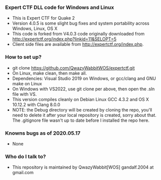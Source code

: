 ### Expert CTF DLL code for Windows and Linux ###

* This is Expert CTF for Quake 2
* Version 4.0.5 is some slight bug fixes and system portability across Windows, Linux, OS X
* This code is forked from V4.0.3 code originally downloaded from http://expertctf.org/index.php?linkid=11&SELOPT=5
* Client side files are available from http://expertctf.org/index.php.

### How to set up? ###

* git clone https://github.com/QwazyWabbitWOS/expertctf.git
* On Linux, make clean, then make all.
* Dependencies: Visual Studio 2019 on Windows, or gcc/clang and GNU make on Linux
* On Windows with VS2022, use git clone per above, then open the .sln file with VS.
* This version compiles cleanly on Debian Linux GCC 4.3.2 and OS X 10.12.2 with Clang 8.0.0
* NOTE: the Debug directory will be created by cloning the repo, you'll need to delete it after your local repository is created, sorry about that. The .gitignore file wasn't up to date before I installed the repo here.

### Knowns bugs as of 2020.05.17 ###

* None

### Who do I talk to? ###

* This repository is maintained by QwazyWabbit[WOS] gandalf.2004 at gmail.com
